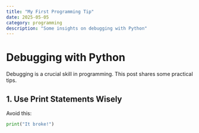```yaml
---
title: "My First Programming Tip"
date: 2025-05-05
category: programming
description: "Some insights on debugging with Python"
---
```


# Debugging with Python

Debugging is a crucial skill in programming. This post shares some practical tips.

## 1. Use Print Statements Wisely

Avoid this:

```python
print("It broke!")
